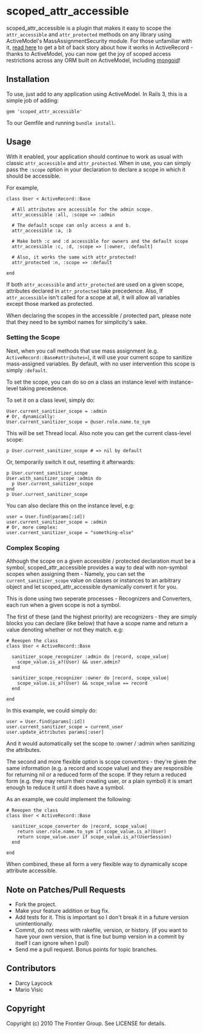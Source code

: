 # scoped\_attr\_accessible

scoped\_attr\_accessible is a plugin that makes it easy to scope the `attr_accessible` and `attr_protected`
methods on any library using ActiveModel's MassAssignmentSecurity module. For those unfamiliar with it,
[read here](http://api.rubyonrails.org/classes/ActiveModel/MassAssignmentSecurity/ClassMethods.html#method-i-attr_accessible)
to get a bit of back story about how it works in ActiveRecord - thanks to ActiveModel, you can
now get the joy of scoped access restrictions across any ORM built on ActiveModel, including [mongoid](http://mongoid.org/)!

## Installation ##


To use, just add to any application using ActiveModel. In Rails 3, this is a simple job of adding:

    gem 'scoped_attr_accessible'
    
To our Gemfile and running `bundle install`.

## Usage

With it enabled, your application should continue to work as usual with classic `attr_accessible` and `attr_protected`.
When in use, you can simply pass the `:scope` option in your declaration to declare a scope in which it should be accessible.

For example,

    class User < ActiveRecord::Base
    
      # All attributes are accessible for the admin scope.
      attr_accessible :all, :scope => :admin
      
      # The default scope can only access a and b.
      attr_accessible :a, :b
      
      # Make both :c and :d accessible for owners and the default scope
      attr_accessible :c, :d, :scope => [:owner, :default]
      
      # Also, it works the same with attr_protected!
      attr_protected :n, :scope => :default
    
    end
    
If both `attr_accessible` and `attr_protected` are used on a given scope, attributes
declared in `attr_protected` take precedence. Also, If `attr_accessible` isn't called for a scope
at all, it will allow all variables except those marked as protected.

When declaring the scopes in the accessible / protected part, please note that they need to
be symbol names for simplicity's sake.

### Setting the Scope

Next, when you call methods that use mass assignment (e.g. `ActiveRecord::Base#attributes=`),
it will use your current scope to sanitize mass-assigned variables. By default, with no
user intervention this scope is simply `:default`.

To set the scope, you can do so on a class an instance level with instance-level taking precedence.

To set it on a class level, simply do:
    
    User.current_sanitizer_scope = :admin
    # Or, dynamically:
    User.current_sanitizer_scope = @user.role.name.to_sym
    
This will be set Thread local. Also note you can get the current class-level scope:

    p User.current_sanitizer_scope # => nil by default
    
Or, temporarily switch it out, resetting it afterwards:

    p User.current_sanitizer_scope
    User.with_sanitizer_scope :admin do
      p User.current_sanitizer_scope
    end
    p User.current_sanitizer_scope

You can also declare this on the instance level, e.g:

    user = User.find(params[:id])
    user.current_sanitizer_scope = :admin
    # Or, more complex:
    user.current_sanitizer_scope = "something-else"
    
### Complex Scoping

Although the scope on a given accessible / protected declaration must be a symbol,
scoped\_attr\_accessible provides a way to deal with non-symbol scopes when assigning them - Namely,
you can set the `current_sanitizer_scope` value on classes or instances to an
arbitrary object and let scoped\_attr\_accessible dynamically convert it for you.

This is done using two seperate processes - Recognizers and Converters, each run when a given
scope is not a symbol.

The first of these (and the highest priority) are recognizers - they are simply blocks you
can declare (like below) that have a scope name and return a value denoting whether or not  they
match. e.g:

    # Reeopen the class
    class User < ActiveRecord::Base
      
      sanitizer_scope_recognizer :admin do |record, scope_value|
        scope_value.is_a?(User) && user.admin?
      end
      
      sanitizer_scope_recognizer :owner do |record, scope_value|
        scope_value.is_a?(User) && scope_value == record
      end
    
    end
    
In this example, we could simply do:

    user = User.find(params[:id])
    user.current_sanitizer_scope = current_user
    user.update_attributes params[:user]
    
And it would automatically set the scope to :owner / :admin when sanitizing the attributes.

The second and more flexible option is scope convertors - they're given the same information (e.g.
a record and scope value) and they are responsible for returning nil or a reduced form of the scope.
If they return a reduced form (e.g. they may return their creating user, or a plain symbol) it is
smart enough to reduce it until it does have a symbol.

As an example, we could implement the following:

    # Reeopen the class
    class User < ActiveRecord::Base
      
      sanitizer_scope_converter do |record, scope_value|
        return user.role.name.to_sym if scope_value.is_a?(User)
        return scope_value.user if scope_value.is_a?(UserSession)
      end
    
    end

When combined, these all form a very flexible way to dynamically scope attribute accessible.

## Note on Patches/Pull Requests
 
* Fork the project.
* Make your feature addition or bug fix.
* Add tests for it. This is important so I don't break it in a future version unintentionally.
* Commit, do not mess with rakefile, version, or history. (if you want to have your own version, that is fine but bump version in a commit by itself I can ignore when I pull)
* Send me a pull request. Bonus points for topic branches.

## Contributors

* Darcy Laycock
* Mario Visic

## Copyright

Copyright (c) 2010 The Frontier Group. See LICENSE for details.
